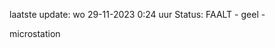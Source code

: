 laatste update: 
wo 29-11-2023  0:24   uur 
Status: FAALT - geel - 
<div class="service Y">microstation</div>
